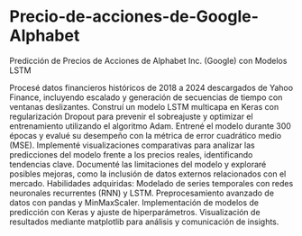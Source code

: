 # Precio-de-acciones-de-Google-Alphabet
Predicción de Precios de Acciones de Alphabet Inc. (Google) con Modelos LSTM

Procesé datos financieros históricos de 2018 a 2024 descargados de Yahoo Finance, incluyendo escalado y generación de secuencias de tiempo con ventanas deslizantes.
Construí un modelo LSTM multicapa en Keras con regularización Dropout para prevenir el sobreajuste y optimizar el entrenamiento utilizando el algoritmo Adam.
Entrené el modelo durante 300 épocas y evalué su desempeño con la métrica de error cuadrático medio (MSE).
Implementé visualizaciones comparativas para analizar las predicciones del modelo frente a los precios reales, identificando tendencias clave.
Documenté las limitaciones del modelo y exploraré posibles mejoras, como la inclusión de datos externos relacionados con el mercado.
Habilidades adquiridas:
Modelado de series temporales con redes neuronales recurrentes (RNN) y LSTM.
Preprocesamiento avanzado de datos con pandas y MinMaxScaler.
Implementación de modelos de predicción con Keras y ajuste de hiperparámetros.
Visualización de resultados mediante matplotlib para análisis y comunicación de insights. 

